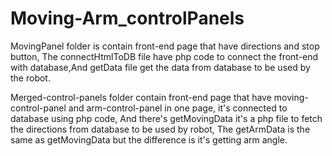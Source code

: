 # Moving-Arm_controlPanels

MovingPanel folder is contain front-end page that have directions and stop button, The connectHtmlToDB file have php code to connect the front-end with database,And getData file get the data from database to be used by the robot.

Merged-control-panels folder contain front-end page that have moving-control-panel and arm-control-panel in one page, it's connected to database using php code, And there's getMovingData it's a php file to fetch the directions from database to be used by robot, The getArmData is the same as getMovingData but the difference is it's getting arm angle.

